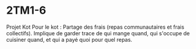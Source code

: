 # 2TM1-6
Projet Kot
Pour le kot : Partage des frais (repas communautaires et frais collectifs). Implique de garder trace de qui mange quand, qui s'occupe de cuisiner quand, et qui a payé quoi pour quel repas.
